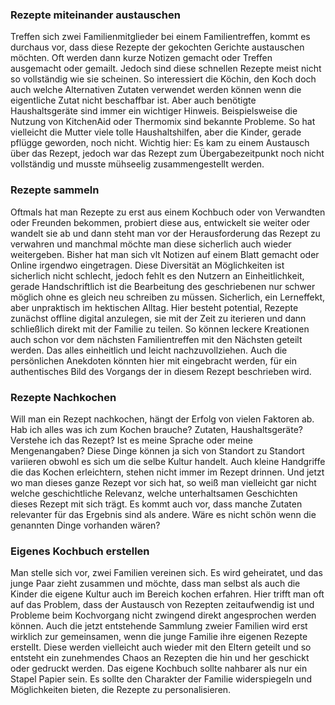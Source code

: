 ### Rezepte miteinander austauschen

Treffen sich zwei Familienmitglieder bei einem Familientreffen, kommt es durchaus vor, dass diese Rezepte der gekochten Gerichte austauschen möchten. Oft werden dann kurze Notizen gemacht oder Treffen ausgemacht oder gemailt. Jedoch sind diese schnellen Rezepte meist nicht so vollständig wie sie scheinen. So interessiert die Köchin, den Koch doch auch welche Alternativen Zutaten verwendet werden können wenn die eigentliche Zutat nicht beschaffbar ist. Aber auch benötigte Haushaltsgeräte sind immer ein wichtiger Hinweis. Beispielsweise die Nutzung von KitchenAid oder Thermomix sind bekannte Probleme. So hat vielleicht die Mutter viele tolle Haushaltshilfen, aber die Kinder, gerade pflügge geworden, noch nicht. Wichtig hier: Es kam zu einem Austausch über das Rezept, jedoch war das Rezept zum Übergabezeitpunkt noch nicht vollständig und musste mühseelig zusammengestellt werden.

### Rezepte sammeln 

Oftmals hat man Rezepte zu erst aus einem Kochbuch oder von Verwandten oder Freunden bekommen, probiert diese aus, entwickelt sie weiter oder wandelt sie ab und dann steht man vor der Herausforderung das Rezept zu verwahren und manchmal möchte man diese sicherlich auch wieder weitergeben. Bisher hat man sich vlt Notizen auf einem Blatt gemacht oder Online irgendwo eingetragen. Diese Diversität an Möglichkeiten ist sicherlich nicht schlecht, jedoch fehlt es den Nutzern an Einheitlichkeit, gerade Handschriftlich ist die Bearbeitung des geschriebenen nur schwer möglich ohne es gleich neu schreiben zu müssen. Sicherlich, ein Lerneffekt, aber unpraktisch im hektischen Alltag. Hier besteht potential, Rezepte zunächst offline digital anzulegen, sie mit der Zeit zu iterieren und dann schließlich direkt mit der Familie zu teilen. So können leckere Kreationen auch schon vor dem nächsten Familientreffen mit den Nächsten geteilt werden. Das alles einheitlich und leicht nachzuvollziehen. Auch die persönlichen Anekdoten könnten hier mit eingebracht werden, für ein authentisches Bild des Vorgangs der in diesem Rezept beschrieben wird.

### Rezepte Nachkochen

Will man ein Rezept nachkochen, hängt der Erfolg von vielen Faktoren ab. Hab ich alles was ich zum Kochen brauche? Zutaten, Haushaltsgeräte? Verstehe ich das Rezept? Ist es meine Sprache oder meine Mengenangaben? Diese Dinge können ja sich von Standort zu Standort variieren obwohl es sich um die selbe Kultur handelt. Auch kleine Handgriffe die das Kochen erleichtern, stehen nicht immer im Rezept drinnen. Und jetzt wo man dieses ganze Rezept vor sich hat, so weiß man vielleicht gar nicht welche geschichtliche Relevanz, welche unterhaltsamen Geschichten dieses Rezept mit sich trägt. Es kommt auch vor, dass manche Zutaten relevanter für das Ergebnis sind als andere. Wäre es nicht schön wenn die genannten Dinge vorhanden wären?

### Eigenes Kochbuch erstellen

Man stelle sich vor, zwei Familien vereinen sich. Es wird geheiratet, und das junge Paar zieht zusammen und möchte, dass man selbst als auch die Kinder die eigene Kultur auch im Bereich kochen erfahren. Hier trifft man oft auf das Problem, dass der Austausch von Rezepten zeitaufwendig ist und Probleme beim Kochvorgang nicht zwingend direkt angesprochen werden können. Auch die jetzt entstehende Sammlung zweier Familien wird erst wirklich zur gemeinsamen, wenn die junge Familie ihre eigenen Rezepte erstellt. Diese werden vielleicht auch wieder mit den Eltern geteilt und so entsteht ein zunehmendes Chaos an Rezepten die hin und her geschickt oder gedruckt werden. Das eigene Kochbuch sollte nahbarer als nur ein Stapel Papier sein. Es sollte den Charakter der Familie widerspiegeln und Möglichkeiten bieten, die Rezepte zu personalisieren.
